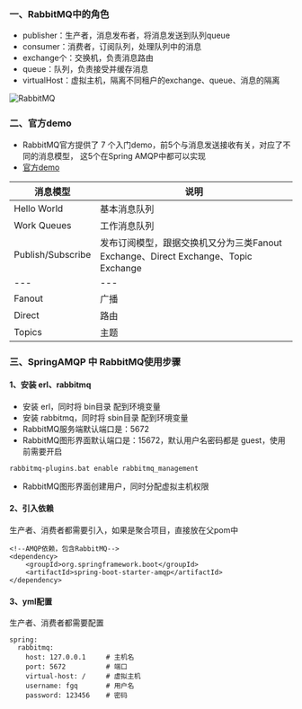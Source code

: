 ###  一、RabbitMQ中的角色
* publisher：生产者，消息发布者，将消息发送到队列queue
* consumer：消费者，订阅队列，处理队列中的消息
* exchange个：交换机，负责消息路由
* queue：队列，负责接受并缓存消息
* virtualHost：虚拟主机，隔离不同租户的exchange、queue、消息的隔离
 

![RabbitMQ](https://fgq233.github.io/imgs/other/rabbitMQ.png)



###  二、官方demo
* RabbitMQ官方提供了 7 个入门demo，前5个与消息发送接收有关，对应了不同的消息模型，
这5个在Spring AMQP中都可以实现
* [官方demo](https://rabbitmq.com/getstarted.html)

| **消息模型**| **说明**  |
| ---------- | --------- |
| Hello World | 基本消息队列 |
| Work Queues | 工作消息队列 |
| Publish/Subscribe | 发布订阅模型，跟据交换机又分为三类Fanout Exchange、Direct Exchange、Topic Exchange |
| --- | --- |
| Fanout | 广播 |
| Direct | 路由 |
| Topics | 主题 |

###  三、SpringAMQP 中 RabbitMQ使用步骤
#### 1、安装 erl、rabbitmq
* 安装 erl，同时将 bin目录 配到环境变量
* 安装 rabbitmq，同时将 sbin目录 配到环境变量
* RabbitMQ服务端默认端口是：5672
* RabbitMQ图形界面默认端口是：15672，默认用户名密码都是 guest，使用前需要开启

```
rabbitmq-plugins.bat enable rabbitmq_management
```
* RabbitMQ图形界面创建用户，同时分配虚拟主机权限



#### 2、引入依赖
生产者、消费者都需要引入，如果是聚合项目，直接放在父pom中

```
<!--AMQP依赖，包含RabbitMQ-->
<dependency>
    <groupId>org.springframework.boot</groupId>
    <artifactId>spring-boot-starter-amqp</artifactId>
</dependency>
```

#### 3、yml配置
生产者、消费者都需要配置

```
spring:
  rabbitmq:
    host: 127.0.0.1     # 主机名
    port: 5672          # 端口
    virtual-host: /     # 虚拟主机
    username: fgq       # 用户名
    password: 123456    # 密码
```
 